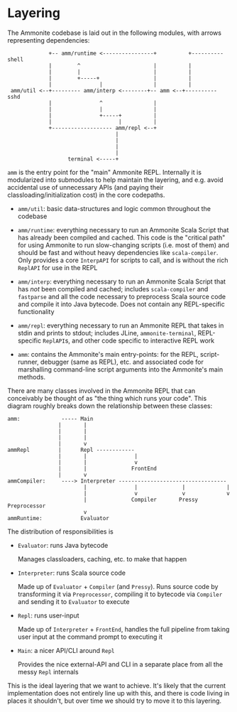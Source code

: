 Layering
========

The Ammonite codebase is laid out in the following modules, with arrows
representing dependencies:

```
             +-- amm/runtime <----------------+          +---------- shell
             |        ^                       |          |
             |        |                       |          |
             |        +-----+                 |          |
             |               |                |          |
 amm/util <--+--------- amm/interp <--------+-- amm <--+---------- sshd
             |               ^                |
             |               |                |
             |               +-----+          |
             |                     |          |
             +------------------- amm/repl <--+
                                  |
                                  |
                                  |
                                  |
                   terminal <-----+
```

`amm` is the entry point for the "main" Ammonite REPL. Internally it is
modularized into submodules to help maintain the layering, and e.g. avoid
accidental use of unnecessary APIs (and paying their classloading/initialization
cost) in the core codepaths.

- `amm/util`: basic data-structures and logic common throughout the codebase

- `amm/runtime`: everything necessary to run an Ammonite Scala Script that has
  already been compiled and cached. This code is the "critical path" for using
  Ammonite to run slow-changing scripts (i.e. most of them) and should be fast
  and without heavy dependencies like `scala-compiler`. Only provides a core
  `InterpAPI` for scripts to call, and is without the rich `ReplAPI` for use
  in the REPL

- `amm/interp`: everything necessary to run an Ammonite Scala Script that
  has *not* been compiled and cached; includes `scala-compiler` and `fastparse`
  and all the code necessary to preprocess Scala source code and compile it
  into Java bytecode. Does not contain any REPL-specific functionality

- `amm/repl`: everything necessary to run an Ammonite REPL that takes in stdin
  and prints to stdout; includes JLine, `ammonite-terminal`, REPL-specific
  `ReplAPI`s, and other code specific to interactive REPL work

- `amm`: contains the Ammonite's main entry-points: for the REPL,
  script-runner, debugger (same as REPL), etc. and associated code for
  marshalling command-line script arguments into the Ammonite's main methods.

There are many classes involved in the Ammonite REPL that can conceivably be
thought of as "the thing which runs your code". This diagram roughly breaks
down the relationship between these classes:

```
amm:             ----- Main
                |       |
                |       |
                |       |
                |       v
ammRepl         |      Repl ------------
                |       |               |
                |       |               v
                |       |              FrontEnd
                |       v
ammCompiler:     ----> Interpreter ----------------------------------
                        |               |              |             |
                        |               v              v             v
                        |              Compiler       Pressy        Preprocessor
                        v
ammRuntime:            Evaluator
```

The distribution of responsibilities is

- `Evaluator`: runs Java bytecode

  Manages classloaders, caching, etc. to make that happen

- `Interpreter`: runs Scala source code
  
  Made up of `Evaluator` + `Compiler` (and `Pressy`). Runs source code by 
  transforming it via `Preprocessor`, compiling it to bytecode via `Compiler` 
  and sending it to `Evaluator` to execute 
 
- `Repl`: runs user-input

  Made up of `Interpreter` + `FrontEnd`, handles the full pipeline from taking
  user input at the command prompt to executing it 

- `Main`: a nicer API/CLI around `Repl`

  Provides the nice external-API and CLI in a separate place from all the 
  messy `Repl` internals
  
  
This is the ideal layering that we want to achieve. It's likely that the 
current implementation does not entirely line up with this, and there is code
living in places it shouldn't, but over time we should try to move it to this
layering.